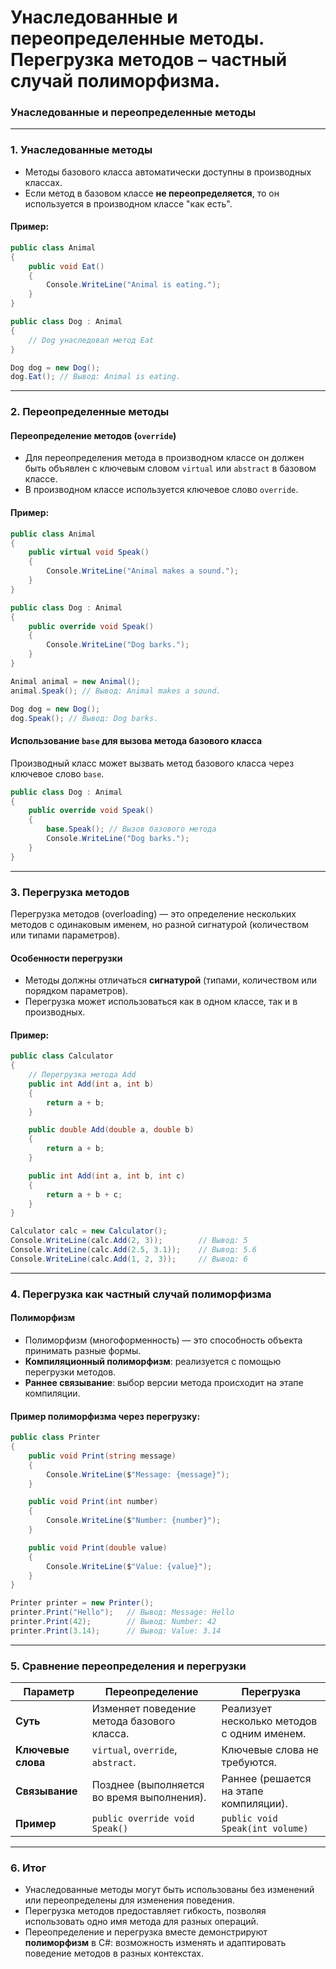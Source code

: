 # Унаследованные и переопределенные методы. Перегрузка методов – частный случай полиморфизма.

### **Унаследованные и переопределенные методы**

---

### **1. Унаследованные методы**
- Методы базового класса автоматически доступны в производных классах.
- Если метод в базовом классе **не переопределяется**, то он используется в производном классе "как есть".

#### Пример:
```csharp
public class Animal
{
    public void Eat()
    {
        Console.WriteLine("Animal is eating.");
    }
}

public class Dog : Animal
{
    // Dog унаследовал метод Eat
}

Dog dog = new Dog();
dog.Eat(); // Вывод: Animal is eating.
```

---

### **2. Переопределенные методы**

#### **Переопределение методов (`override`)**
- Для переопределения метода в производном классе он должен быть объявлен с ключевым словом `virtual` или `abstract` в базовом классе.
- В производном классе используется ключевое слово `override`.

#### Пример:
```csharp
public class Animal
{
    public virtual void Speak()
    {
        Console.WriteLine("Animal makes a sound.");
    }
}

public class Dog : Animal
{
    public override void Speak()
    {
        Console.WriteLine("Dog barks.");
    }
}

Animal animal = new Animal();
animal.Speak(); // Вывод: Animal makes a sound.

Dog dog = new Dog();
dog.Speak(); // Вывод: Dog barks.
```

#### **Использование `base` для вызова метода базового класса**
Производный класс может вызвать метод базового класса через ключевое слово `base`.

```csharp
public class Dog : Animal
{
    public override void Speak()
    {
        base.Speak(); // Вызов базового метода
        Console.WriteLine("Dog barks.");
    }
}
```

---

### **3. Перегрузка методов**

Перегрузка методов (overloading) — это определение нескольких методов с одинаковым именем, но разной сигнатурой (количеством или типами параметров).

#### **Особенности перегрузки**
- Методы должны отличаться **сигнатурой** (типами, количеством или порядком параметров).
- Перегрузка может использоваться как в одном классе, так и в производных.

#### Пример:
```csharp
public class Calculator
{
    // Перегрузка метода Add
    public int Add(int a, int b)
    {
        return a + b;
    }

    public double Add(double a, double b)
    {
        return a + b;
    }

    public int Add(int a, int b, int c)
    {
        return a + b + c;
    }
}

Calculator calc = new Calculator();
Console.WriteLine(calc.Add(2, 3));        // Вывод: 5
Console.WriteLine(calc.Add(2.5, 3.1));    // Вывод: 5.6
Console.WriteLine(calc.Add(1, 2, 3));     // Вывод: 6
```

---

### **4. Перегрузка как частный случай полиморфизма**

#### **Полиморфизм**
- Полиморфизм (многоформенность) — это способность объекта принимать разные формы.
- **Компиляционный полиморфизм**: реализуется с помощью перегрузки методов.
- **Раннее связывание**: выбор версии метода происходит на этапе компиляции.

#### Пример полиморфизма через перегрузку:
```csharp
public class Printer
{
    public void Print(string message)
    {
        Console.WriteLine($"Message: {message}");
    }

    public void Print(int number)
    {
        Console.WriteLine($"Number: {number}");
    }

    public void Print(double value)
    {
        Console.WriteLine($"Value: {value}");
    }
}

Printer printer = new Printer();
printer.Print("Hello");   // Вывод: Message: Hello
printer.Print(42);        // Вывод: Number: 42
printer.Print(3.14);      // Вывод: Value: 3.14
```

---

### **5. Сравнение переопределения и перегрузки**

| **Параметр**          | **Переопределение**                            | **Перегрузка**                              |
|-----------------------|------------------------------------------------|---------------------------------------------|
| **Суть**              | Изменяет поведение метода базового класса.     | Реализует несколько методов с одним именем. |
| **Ключевые слова**    | `virtual`, `override`, `abstract`.             | Ключевые слова не требуются.               |
| **Связывание**        | Позднее (выполняется во время выполнения).     | Раннее (решается на этапе компиляции).      |
| **Пример**            | `public override void Speak()`                 | `public void Speak(int volume)`             |

---

### **6. Итог**
- Унаследованные методы могут быть использованы без изменений или переопределены для изменения поведения.
- Перегрузка методов предоставляет гибкость, позволяя использовать одно имя метода для разных операций.
- Переопределение и перегрузка вместе демонстрируют **полиморфизм** в C#: возможность изменять и адаптировать поведение методов в разных контекстах.